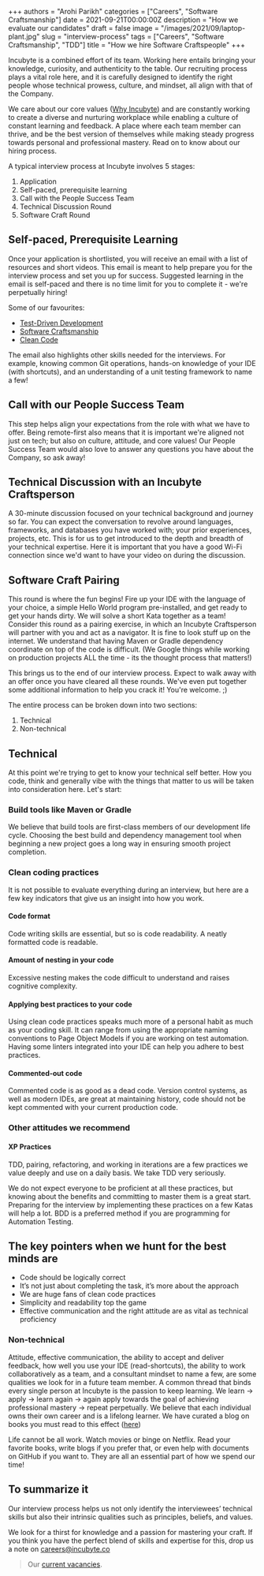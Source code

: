+++
authors = "Arohi Parikh"
categories = ["Careers", "Software Craftsmanship"]
date = 2021-09-21T00:00:00Z
description = "How we evaluate our candidates"
draft = false
image = "/images/2021/09/laptop-plant.jpg"
slug = "interview-process"
tags = ["Careers", "Software Craftsmanship", "TDD"]
title = "How we hire Software Craftspeople"
+++

Incubyte is a combined effort of its team. Working here entails bringing your knowledge, curiosity, and authenticity to the table. Our recruiting process plays a vital role here, and it is carefully designed to identify the right people whose technical prowess, culture, and mindset, all align with that of the Company.

We care about our core values ([Why Incubyte](https://blog.incubyte.co/blog/why-incubyte/)) and are constantly working to create a diverse and nurturing workplace while enabling a culture of constant learning and feedback. A place where each team member can thrive, and be the best version of themselves while making steady progress towards personal and professional mastery. Read on to know about our hiring process.

A typical interview process at Incubyte involves 5 stages:

1. Application
2. Self-paced, prerequisite learning
3. Call with the People Success Team
4. Technical Discussion Round
5. Software Craft Round

## Self-paced, Prerequisite Learning
Once your application is shortlisted, you will receive an email with a list of resources and short videos. This email is meant to help prepare you for the interview process and set you up for success. Suggested learning in the email is self-paced and there is no time limit for you to complete it - we're perpetually hiring!

Some of our favourites: 
- [Test-Driven Development](https://www.youtube.com/watch?v=qkblc5WRn-U)
- [Software Craftsmanship](https://www.youtube.com/watch?v=c07uQGBZl0A)
- [Clean Code](https://www.youtube.com/watch?v=zV079g7Irks&feature=emb_imp_woyt)

The email also highlights other skills needed for the interviews. For example, knowing common Git operations, hands-on knowledge of your IDE (with shortcuts), and an understanding of a unit testing framework to name a few!

## Call with our People Success Team
This step helps align your expectations from the role with what we have to offer. Being remote-first also means that it is important we're aligned not just on tech; but also on culture, attitude, and core values! Our People Success Team would also love to answer any questions you have about the Company, so ask away!

## Technical Discussion with an Incubyte Craftsperson
A 30-minute discussion focused on your technical background and journey so far. You can expect the conversation to revolve around languages, frameworks, and databases you have worked with; your prior experiences, projects, etc. This is for us to get introduced to the depth and breadth of your technical expertise. Here it is important that you have a good Wi-Fi connection since we'd want to have your video on during the discussion.

## Software Craft Pairing
This round is where the fun begins! Fire up your IDE with the language of your choice, a simple Hello World program pre-installed, and get ready to get your hands dirty. We will solve a short Kata together as a team! Consider this round as a pairing exercise, in which an Incubyte Craftsperson will partner with you and act as a navigator. It is fine to look stuff up on the internet. We understand that having Maven or Gradle dependency coordinate on top of the code is difficult. (We Google things while working on production projects ALL the time - its the thought process that matters!)

This brings us to the end of our interview process. Expect to walk away with an offer once you have cleared all these rounds. We've even put together some additional information to help you crack it! You're welcome. ;)

The entire process can be broken down into two sections:
1. Technical
2. Non-technical  

## Technical
At this point we're trying to get to know your technical self better. How you code, think and generally vibe with the things that matter to us will be taken into consideration here. Let's start:
  
### Build tools like Maven or Gradle

We believe that build tools are first-class members of our development life cycle. Choosing the best build and dependency management tool when beginning a new project goes a long way in ensuring smooth project completion.

### Clean coding practices

It is not possible to evaluate everything during an interview, but here are a few key indicators that give us an insight into how you work.

#### Code format

Code writing skills are essential, but so is code readability. A neatly formatted code is readable.

#### Amount of nesting in your code

Excessive nesting makes the code difficult to understand and raises cognitive complexity.

#### Applying best practices to your code

Using clean code practices speaks much more of a personal habit as much as your coding skill. It can range from using the appropriate naming conventions to Page Object Models if you are working on test automation. Having some linters integrated into your IDE can help you adhere to best practices.

#### Commented-out code

Commented code is as good as a dead code. Version control systems, as well as modern IDEs, are great at maintaining history, code should not be kept commented with your current production code.

### Other attitudes we recommend

#### XP Practices

TDD, pairing, refactoring, and working in iterations are a few practices we value deeply and use on a daily basis. We take TDD very seriously.

We do not expect everyone to be proficient at all these practices, but knowing about the benefits and committing to master them is a great start. Preparing for the interview by implementing these practices on a few Katas will help a lot. BDD is a preferred method if you are programming for Automation Testing.

## The key pointers when we hunt for the best minds are

- Code should be logically correct
- It’s not just about completing the task, it’s more about the approach
- We are huge fans of clean code practices
- Simplicity and readability top the game
- Effective communication and the right attitude are as vital as technical proficiency

### Non-technical
Attitude, effective communication, the ability to accept and deliver feedback, how well you use your IDE (read-shortcuts), the ability to work collaboratively as a team, and a consultant mindset to name a few, are some qualities we look for in a future team member. A common thread that binds every single person at Incubyte is the passion to keep learning. We learn -> apply -> learn again -> again apply towards the goal of achieving professional mastery -> repeat perpetually. We believe that each individual owns their own career and is a lifelong learner. We have curated a blog on books you must read to this effect ([here](https://blog.incubyte.co/blog/books-we-believe-should-be-on-your-bookshelf-and-read-them-too/)) 

Life cannot be all work. Watch movies or binge on Netflix. Read your favorite books, write blogs if you prefer that, or even help with documents on GitHub if you want to. They are all an essential part of how we spend our time!

## To summarize it

Our interview process helps us not only identify the interviewees’ technical skills but also their intrinsic qualities such as principles, beliefs, and values.

We look for a thirst for knowledge and a passion for mastering your craft. If you think you have the perfect blend of skills and expertise for this, drop us a note on careers@incubyte.co

> Our [current vacancies](https://incubyte.co/careers).
